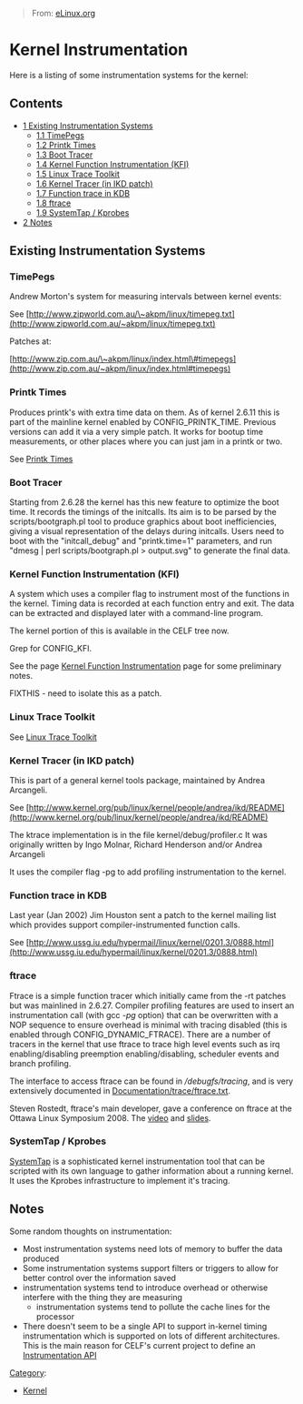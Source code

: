 > From: [eLinux.org](http://eLinux.org/Kernel_Instrumentation "http://eLinux.org/Kernel_Instrumentation")


# Kernel Instrumentation



Here is a listing of some instrumentation systems for the kernel:

## Contents

-   [1 Existing Instrumentation
    Systems](#existing-instrumentation-systems)
    -   [1.1 TimePegs](#timepegs)
    -   [1.2 Printk Times](#printk-times)
    -   [1.3 Boot Tracer](#boot-tracer)
    -   [1.4 Kernel Function Instrumentation
        (KFI)](#kernel-function-instrumentation-kfi)
    -   [1.5 Linux Trace Toolkit](#linux-trace-toolkit)
    -   [1.6 Kernel Tracer (in IKD
        patch)](#kernel-tracer-in-ikd-patch)
    -   [1.7 Function trace in KDB](#function-trace-in-kdb)
    -   [1.8 ftrace](#ftrace)
    -   [1.9 SystemTap / Kprobes](#systemtap-kprobes)
-   [2 Notes](#notes)

## Existing Instrumentation Systems

### TimePegs

Andrew Morton's system for measuring intervals between kernel events:

See
[http://www.zipworld.com.au/\~akpm/linux/timepeg.txt](http://www.zipworld.com.au/~akpm/linux/timepeg.txt)

Patches at:

[http://www.zip.com.au/\~akpm/linux/index.html\#timepegs](http://www.zip.com.au/~akpm/linux/index.html#timepegs)

### Printk Times

Produces printk's with extra time data on them. As of kernel 2.6.11 this
is part of the mainline kernel enabled by CONFIG\_PRINTK\_TIME. Previous
versions can add it via a very simple patch. It works for bootup time
measurements, or other places where you can just jam in a printk or two.

See [Printk Times](../../.././dev_portals/Boot_Time/Printk_Times/Printk_Times.md "Printk Times")

### Boot Tracer

Starting from 2.6.28 the kernel has this new feature to optimize the
boot time. It records the timings of the initcalls. Its aim is to be
parsed by the scripts/bootgraph.pl tool to produce graphics about boot
inefficiencies, giving a visual representation of the delays during
initcalls. Users need to boot with the "initcall\_debug" and
"printk.time=1" parameters, and run "dmesg | perl scripts/bootgraph.pl
\> output.svg" to generate the final data.

### Kernel Function Instrumentation (KFI)

A system which uses a compiler flag to instrument most of the functions
in the kernel. Timing data is recorded at each function entry and exit.
The data can be extracted and displayed later with a command-line
program.

The kernel portion of this is available in the CELF tree now.

Grep for CONFIG\_KFI.

See the page [Kernel Function
Instrumentation](http://eLinux.org/Kernel_Function_Instrumentation "Kernel Function Instrumentation")
page for some preliminary notes.

FIXTHIS - need to isolate this as a patch.

### Linux Trace Toolkit

See [Linux Trace Toolkit](http://www.opersys.com/LTT/)

### Kernel Tracer (in IKD patch)

This is part of a general kernel tools package, maintained by Andrea
Arcangeli.

See
[http://www.kernel.org/pub/linux/kernel/people/andrea/ikd/README](http://www.kernel.org/pub/linux/kernel/people/andrea/ikd/README)

The ktrace implementation is in the file kernel/debug/profiler.c It was
originally written by Ingo Molnar, Richard Henderson and/or Andrea
Arcangeli

It uses the compiler flag -pg to add profiling instrumentation to the
kernel.

### Function trace in KDB

Last year (Jan 2002) Jim Houston sent a patch to the kernel mailing list
which provides support compiler-instrumented function calls.

See
[http://www.ussg.iu.edu/hypermail/linux/kernel/0201.3/0888.html](http://www.ussg.iu.edu/hypermail/linux/kernel/0201.3/0888.html)

### ftrace

Ftrace is a simple function tracer which initially came from the -rt
patches but was mainlined in 2.6.27. Compiler profiling features are
used to insert an instrumentation call (with gcc *-pg* option) that can
be overwritten with a NOP sequence to ensure overhead is minimal with
tracing disabled (this is enabled through CONFIG\_DYNAMIC\_FTRACE).
There are a number of tracers in the kernel that use ftrace to trace
high level events such as irq enabling/disabling preemption
enabling/disabling, scheduler events and branch profiling.

The interface to access ftrace can be found in */debugfs/tracing*, and
is very extensively documented in
[Documentation/trace/ftrace.txt](http://lxr.free-electrons.com/source/Documentation/trace/ftrace.txt).

Steven Rostedt, ftrace's main developer, gave a conference on ftrace at
the Ottawa Linux Symposium 2008. The
[video](http://free-electrons.com/pub/video/2008/ols/ols2008-steven-rostedt-ftrace.ogg)
and [slides](http://people.redhat.com/srostedt/ftrace-tutorial.odp).

### SystemTap / Kprobes

[SystemTap](http://sourceware.org/systemtap/) is a sophisticated kernel
instrumentation tool that can be scripted with its own language to
gather information about a running kernel. It uses the Kprobes
infrastructure to implement it's tracing.

## Notes

Some random thoughts on instrumentation:

-   Most instrumentation systems need lots of memory to buffer the data
    produced
-   Some instrumentation systems support filters or triggers to allow
    for better control over the information saved
-   instrumentation systems tend to introduce overhead or otherwise
    interfere with the thing they are measuring
    -   instrumentation systems tend to pollute the cache lines for the
        processor
-   There doesn't seem to be a single API to support in-kernel timing
    instrumentation which is supported on lots of different
    architectures. This is the main reason for CELF's current project to
    define an [Instrumentation
    API](http://eLinux.org/Instrumentation_API "Instrumentation API")


[Category](http://eLinux.org/Special:Categories "Special:Categories"):

-   [Kernel](http://eLinux.org/Category:Kernel "Category:Kernel")

